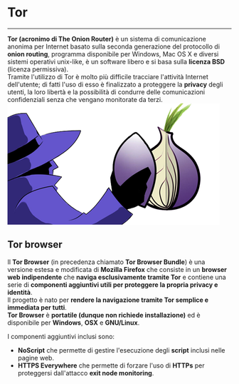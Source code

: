 # Tor
---
**Tor (acronimo di The Onion Router)** è un sistema di comunicazione anonima per Internet basato sulla seconda generazione del protocollo di **onion routing**, programma disponibile per Windows, Mac OS X e diversi sistemi operativi unix-like, è un software libero e si basa sulla **licenza BSD** (licenza permissiva).<br/>
Tramite l'utilizzo di Tor è molto più difficile tracciare l'attività Internet dell'utente; di fatti l'uso di esso è finalizzato a proteggere la **privacy** degli utenti, la loro libertà e la possibilità di condurre delle comunicazioni confidenziali senza che vengano monitorate da terzi.
![](tor-network-anonymous-proxy.png)
## Tor browser
Il **Tor Browser** (in precedenza chiamato **Tor Browser Bundle**) è una versione estesa e modificata di **Mozilla Firefox** che consiste in un **browser web indipendente** che **naviga esclusivamente tramite Tor** e contiene una serie di **componenti aggiuntivi utili per proteggere la propria privacy e identità**.<br/>
Il progetto è nato per **rendere la navigazione tramite Tor semplice e immediata per tutti**.<br/>
**Tor Browser** è **portatile (dunque non richiede installazione)** ed è disponibile per **Windows**, **OSX** e **GNU/Linux**.

I componenti aggiuntivi inclusi sono:
* **NoScript** che permette di gestire l'esecuzione degli **script** inclusi nelle pagine web.
* **HTTPS Everywhere** che permette di forzare l'uso di **HTTPs** per proteggersi dall'attacco **exit node monitoring**.